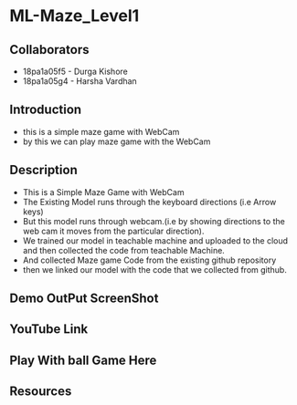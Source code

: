 # ML-Maze_Level1

## Collaborators
 
- 18pa1a05f5 - Durga Kishore
- 18pa1a05g4 - Harsha Vardhan

## Introduction
- this is a simple maze game with WebCam
- by this we can play maze game with the WebCam

## Description
- This is a Simple Maze Game with WebCam
- The Existing Model runs through the keyboard directions (i.e Arrow keys)
- But this model runs through webcam.(i.e by showing directions to the web cam it moves from the particular direction).
- We trained our model in teachable machine and uploaded to the cloud and then collected the code from teachable Machine.
- And collected Maze game Code from the existing github repository
- then we linked our model with the code that we collected from github.

## Demo OutPut ScreenShot


## YouTube Link


## Play With ball Game Here


## Resources

